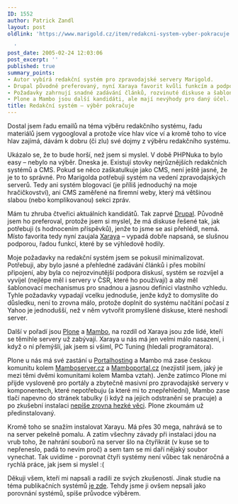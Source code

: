 ```yaml
---
ID: 1552
author: Patrick Zandl
layout: post
oldlink: 'https://www.marigold.cz/item/redakcni-system-vyber-pokracuje

  '
post_date: 2005-02-24 12:03:06
post_excerpt: ''
published: true
summary_points:
- Autor vybírá redakční systém pro zpravodajské servery Marigold.
- Drupal původně preferovaný, nyní Xaraya favorit kvůli funkcím a podpoře.
- Požadavky zahrnují snadné zadávání článků, rozvinuté diskuse a šablonování.
- Plone a Mambo jsou další kandidáti, ale mají nevýhody pro daný účel.
title: Redakční systém – výběr pokračuje
---
```


<p>Dostal jsem řadu emailů na téma výběru redakčního systému, řadu materiálů jsem vygoogloval a protože více hlav více ví a kromě toho to více hlav zajímá, dávám k dobru (či zlu) své dojmy z výběru redakčního systému. </p>

<p>Ukázalo se, že to bude horší, než jsem si myslel. V době PHPNuka to bylo easy – nebylo na výběr. Dneska je. Existují stovky nejrůznějších redakčních systémů a CMS. Pokud se něco zaškatulkuje jako CMS, není ještě jasné, že je to to správné. Pro Marigolda potřebuji systém na vedení zpravodajských serverů. Tedy ani systém blogovací (je příliš jednoduchý na moje hračičkovství), ani CMS zaměřené na firemní weby, který má většinou slabou (nebo  komplikovanou) sekci zpráv. </p>

<p>Mám tu zhruba čtveřici aktuálních kandidátů. Tak zaprvé <a href="http://www.drupal.org">Drupal</a>. Původně jsem ho preferoval, protože jsem si myslel, že má diskuse řešené tak, jak potřebuji (s hodnocením příspěvků), jenže to jsme se asi přehlédl, nemá. Místo favorita tedy nyní zaujala <a href="http://www.xaraya.com">Xaraya</a> – vypadá dobře napsaná, se slušnou podporou, řadou funkcí, které by se výhledově hodily. </p>

<p>Moje požadavky na redakční systém jsem se pokusil minimalizovat. Potřebuji, aby bylo jasné a přehledné zadávání článků i přes mobilní připojení, aby byla co nejrozvinutější podpora diskusí, systém se rozvíjel a vyvíjel (nejlépe měl i servery v ČSR, které ho používají) a aby měl šablonovací mechanismus pro snadnou a jasnou definici vlastního vzhledu. Tyhle požadavky vypadají vcelku jednoduše, jenže když to domyslíte do důsledku, není to zrovna málo, protože doplnit do systému načítání počasí z Yahoo je jednodušší, než v něm vytvořit promyšlené diskuse, které neshodí server. </p>

<p>Další v pořadí jsou <a href="http://www.plone.org">Plone</a> a <a href="http://www.mamboserver.com/">Mambo</a>, na rozdíl od Xaraya jsou zde lidé, kteří se těmihle servery už zabývají. Xaraya u nás má jen velmi málo nasazení, i když o ní přemýšlí, jak jsem si všiml, PC Tuning (hledali programátora).</p>

<p>Plone u nás má své zastání u <a href="http://www.portalhosting.cz/solutions/Plone_technologie">Portalhosting</a> a Mambo má zase českou komunitu kolem <a href="http://www.Mamboserver.cz">Mamboserver.cz</a> a <a href="http://www.Mamboportal.cz">Mamboportal.cz</a> (nezjistil jsem, jaký je mezi těmi dvěmi komunitami kolem Mamba vztah). Jenže zatímco Plone mi přijde vysloveně pro portály a zbytečně masivní pro zpravodajské servery v komponentech, které nepotřebuju (a které mi to znepřehlední), Mambo zase tlačí napevno do stránek tabulky (i když na jejich odstranění se pracuje) a po zkušební instalaci <a href="http://tangero.me.cz/mambo/">nepíše zrovna hezké věci</a>. Plone zkoumám už předinstalovaný. </p>

<p>Kromě toho se snažím instalovat Xarayu. Má přes 30 mega, nahrává se to na server pekelně pomalu. A zatím všechny závady při instalaci jdou na vrub toho, že nahrání souborů na server šlo na čtyřikrát (v kuse se to nepřeneslo, padá to nevím proč) a sem tam se mi daří nějaký soubor vynechat. Tak uvidíme - porovnat čtyři systémy není vůbec tak nenáročná a rychlá práce, jak jsem si myslel :(</p>

<p>Děkuji všem, kteří mi napsali a radili ze svých zkušeností. Jinak studie na téma publikačních systémů <a href="http://www.ariga.cz/saa1.html">je zde</a>. Tehdy jsme ji ovšem nepsali jako porovnání systémů, spíše průvodce výběrem.
</p>